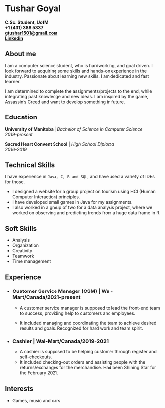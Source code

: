 # Tushar Goyal  

**C.Sc. Student, UofM**  
**+1 (431) 388 5337  
gtushar1501@gmail.com  
[Linkedin](https://linkedin.com/in/goyalt)**

## About me
I am a computer science student, who is hardworking, 
and goal driven. I look forward to acquiring some skills 
and hands-on experience in the industry. Passionate 
about learning new skills. I am dedicated and fast 
learner.

I am determined to complete the assignments/projects 
to the end, while integrating past knowledge 
and new ideas. I am inspired by the game, Assassin’s Creed 
and want to develop something in future.


## Education

**University of Manitoba** |
*Bachelor of Science in Computer Science  
2019-present*

**Sacred Heart Convent School** |
*High School Diploma  
2016-2019*

## Technical Skills
I have experience in `Java, C, R and SQL`, and have 
used a variety of IDEs for those.
* I designed a website for a group project on tourism 
using HCI (Human Computer Interaction) principles. 
* I have developed small games in Java for my 
assignments. 
* I also worked in a group of two for a data analysis 
project, where we worked on observing and 
predicting trends from a huge data frame in R.

## Soft Skills
* Analysis
* Organization
* Creativity
* Teamwork
* Time management

## Experience
* ### Customer Service Manager (CSM) | Wal-Mart/Canada/2021-present  
    * A customer service manager is supposed to lead the 
front-end team to success, providing help to customers 
and employees.

    * It included managing and coordinating the team to 
achieve desired results and goals. Recognized for hard 
work and team spirit.

* ### Cashier | Wal-Mart/Canada/2019-2021
    * A cashier is supposed to be helping customer through 
register and self-checkouts.
    * It included checking-out orders and assisting people 
with the returns/exchanges for the merchandise. Had 
been Shining Star for the February 2021.

## Interests  

* Games, music and cars
